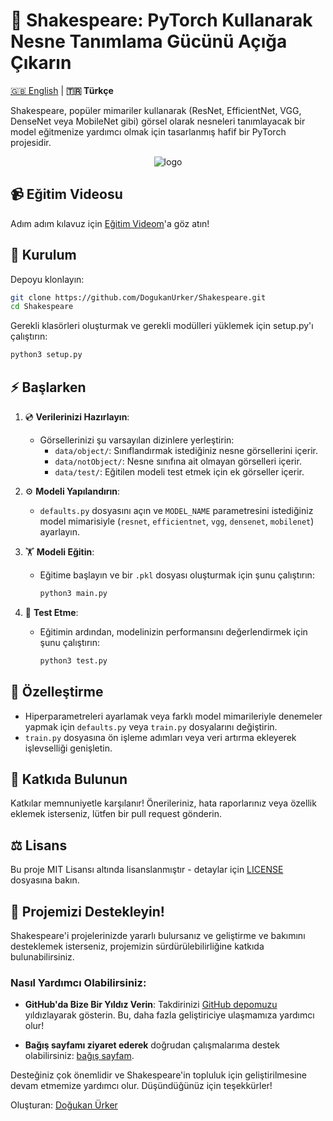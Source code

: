 # 🚀 Shakespeare: PyTorch Kullanarak Nesne Tanımlama Gücünü Açığa Çıkarın

[🇬🇧 English](README.md) | **🇹🇷 Türkçe**

Shakespeare, popüler mimariler kullanarak (ResNet, EfficientNet, VGG, DenseNet veya MobileNet gibi) görsel olarak nesneleri tanımlayacak bir model eğitmenize yardımcı olmak için tasarlanmış hafif bir PyTorch projesidir.

<p align="center">
    <img src="https://github.com/DogukanUrker/Shakespeare/assets/62756402/76d2fe03-1c5e-474f-99ed-f8683ec66a97" alt="logo">
</p>

## 📹 Eğitim Videosu

Adım adım kılavuz için [Eğitim Videom](https://youtu.be/347KrcnjJQI)'a göz atın!

## 📂 Kurulum

Depoyu klonlayın:

```bash
git clone https://github.com/DogukanUrker/Shakespeare.git
cd Shakespeare
```

Gerekli klasörleri oluşturmak ve gerekli modülleri yüklemek için setup.py'ı çalıştırın:

```bash
python3 setup.py
```

## ⚡️ Başlarken

1. 💿 **Verilerinizi Hazırlayın**:

   - Görsellerinizi şu varsayılan dizinlere yerleştirin:
     - `data/object/`: Sınıflandırmak istediğiniz nesne görsellerini içerir.
     - `data/notObject/`: Nesne sınıfına ait olmayan görselleri içerir.
     - `data/test/`: Eğitilen modeli test etmek için ek görseller içerir.

2. ⚙️ **Modeli Yapılandırın**:

   - `defaults.py` dosyasını açın ve `MODEL_NAME` parametresini istediğiniz model mimarisiyle (`resnet`, `efficientnet`, `vgg`, `densenet`, `mobilenet`) ayarlayın.

3. 🏋️ **Modeli Eğitin**:

   - Eğitime başlayın ve bir `.pkl` dosyası oluşturmak için şunu çalıştırın:
     ```bash
     python3 main.py
     ```

4. 📝 **Test Etme**:
   - Eğitimin ardından, modelinizin performansını değerlendirmek için şunu çalıştırın:
     ```bash
     python3 test.py
     ```

## 🎨 Özelleştirme

- Hiperparametreleri ayarlamak veya farklı model mimarileriyle denemeler yapmak için `defaults.py` veya `train.py` dosyalarını değiştirin.
- `train.py` dosyasına ön işleme adımları veya veri artırma ekleyerek işlevselliği genişletin.

## 💞 Katkıda Bulunun

Katkılar memnuniyetle karşılanır! Önerileriniz, hata raporlarınız veya özellik eklemek isterseniz, lütfen bir pull request gönderin.

## ⚖️ Lisans

Bu proje MIT Lisansı altında lisanslanmıştır - detaylar için [LICENSE](./LICENSE) dosyasına bakın.

## 🌟 Projemizi Destekleyin!

Shakespeare'i projelerinizde yararlı bulursanız ve geliştirme ve bakımını desteklemek isterseniz, projemizin sürdürülebilirliğine katkıda bulunabilirsiniz.

### Nasıl Yardımcı Olabilirsiniz:

- **GitHub'da Bize Bir Yıldız Verin**: Takdirinizi [GitHub depomuzu](https://github.com/DogukanUrker/Shakespeare) yıldızlayarak gösterin. Bu, daha fazla geliştiriciye ulaşmamıza yardımcı olur!

- **Bağış sayfamı ziyaret ederek** doğrudan çalışmalarıma destek olabilirsiniz: [bağış sayfam](https://dogukanurker.com/donate).

Desteğiniz çok önemlidir ve Shakespeare'in topluluk için geliştirilmesine devam etmemize yardımcı olur. Düşündüğünüz için teşekkürler!

Oluşturan: [Doğukan Ürker](https://dogukanurker.com)
